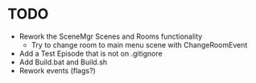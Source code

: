 # TODO

- Rework the SceneMgr Scenes and Rooms functionality
  - Try to change room to main menu scene with ChangeRoomEvent
- Add a Test Episode that is not on .gitignore
- Add Build.bat and Build.sh
- Rework events (flags?)


